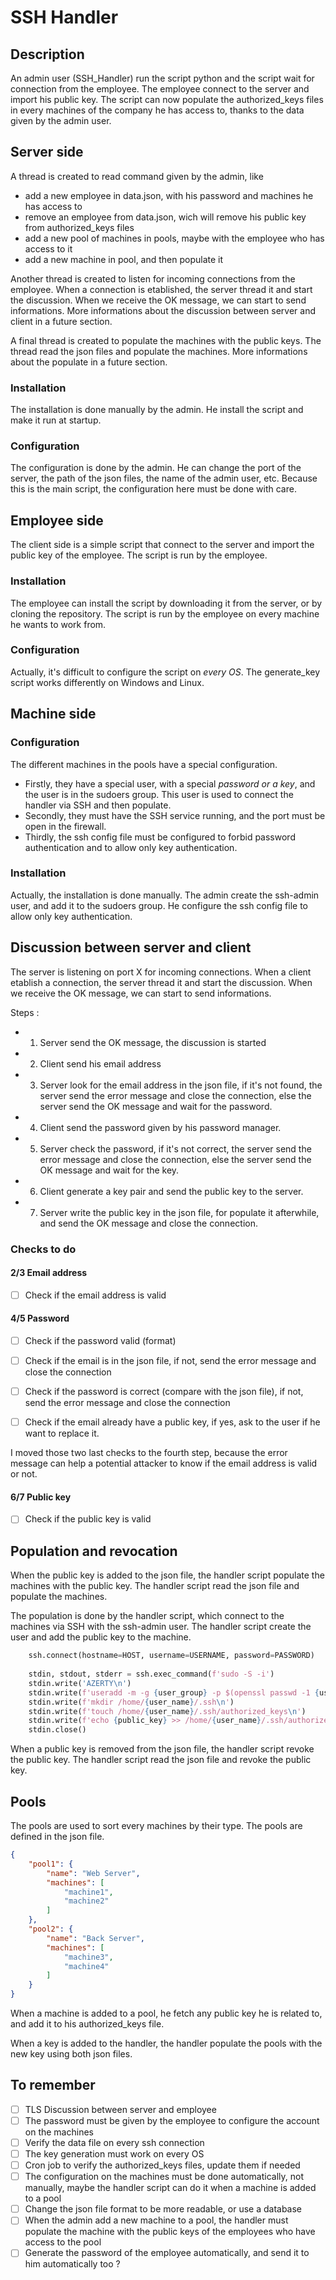 # SSH Handler

## Description

An admin user (SSH_Handler) run the script python and the script wait for connection from the employee. The employee connect to the server and import his public key. The script can now populate the authorized_keys files in every machines of the company he has access to, thanks to the data given by the admin user.

## Server side

A thread is created to read command given by the admin, like
- add a new employee in data.json, with his password and machines he has access to
- remove an employee from data.json, wich will remove his public key from authorized_keys files
- add a new pool of machines in pools, maybe with the employee who has access to it
- add a new machine in pool, and then populate it

Another thread is created to listen for incoming connections from the employee. When a connection is etablished, the server thread it and start the discussion. When we receive the OK message, we can start to send informations.
More informations about the discussion between server and client in a future section.

A final thread is created to populate the machines with the public keys. The thread read the json files and populate the machines.
More informations about the populate in a future section.

### Installation

The installation is done manually by the admin. He install the script and make it run at startup.

### Configuration

The configuration is done by the admin. He can change the port of the server, the path of the json files, the name of the admin user, etc. Because this is the main script, the configuration here must be done with care.

## Employee side

The client side is a simple script that connect to the server and import the public key of the employee. The script is run by the employee.

### Installation

The employee can install the script by downloading it from the server, or by cloning the repository. The script is run by the employee on every machine he wants to work from.

### Configuration

Actually, it's difficult to configure the script on *every OS*. The generate_key script works differently on Windows and Linux.

## Machine side

### Configuration

The different machines in the pools have a special configuration. 
- Firstly, they have a special user, with a special *password or a key*, and the user is in the sudoers group. This user is used to connect the handler via SSH and then populate. 
- Secondly, they must have the SSH service running, and the port must be open in the firewall. 
- Thirdly, the ssh config file must be configured to forbid password authentication and to allow only key authentication.

### Installation

Actually, the installation is done manually. The admin create the ssh-admin user, and add it to the sudoers group. He configure the ssh config file to allow only key authentication.

## Discussion between server and client

The server is listening on port X for incoming connections. When a client etablish a connection, the server thread it and start the discussion. When we receive the OK message, we can start to send informations.

Steps :
<!-- - TLS handshake -->
- 1) Server send the OK message, the discussion is started
- 2) Client send his email address
- 3) Server look for the email address in the json file, if it's not found, the server send the error message and close the connection, else the server send the OK message and wait for the password.
- 4) Client send the password given by his password manager.
- 5) Server check the password, if it's not correct, the server send the error message and close the connection, else the server send the OK message and wait for the key.
- 6) Client generate a key pair and send the public key to the server.
- 7) Server write the public key in the json file, for populate it afterwhile, and send the OK message and close the connection.

### Checks to do

#### 2/3 Email address

- [ ] Check if the email address is valid

#### 4/5 Password

- [ ] Check if the password valid (format)
- [ ] Check if the email is in the json file, if not, send the error message and close the connection
- [ ] Check if the password is correct (compare with the json file), if not, send the error message and close the connection

- [ ] Check if the email already have a public key, if yes, ask to the user if he want to replace it.

I moved those two last checks to the fourth step, because the error message can help a potential attacker to know if the email address is valid or not.

#### 6/7 Public key

- [ ] Check if the public key is valid

## Population and revocation

When the public key is added to the json file, the handler script populate the machines with the public key. The handler script read the json file and populate the machines.

The population is done by the handler script, which connect to the machines via SSH with the ssh-admin user. The handler script create the user and add the public key to the machine.

```py
	ssh.connect(hostname=HOST, username=USERNAME, password=PASSWORD)
	
	stdin, stdout, stderr = ssh.exec_command(f'sudo -S -i')
	stdin.write('AZERTY\n')
	stdin.write(f'useradd -m -g {user_group} -p $(openssl passwd -1 {user_passwd}) -s /bin/bash {user_name}')
	stdin.write(f'mkdir /home/{user_name}/.ssh\n')
	stdin.write(f'touch /home/{user_name}/.ssh/authorized_keys\n')
	stdin.write(f'echo {public_key} >> /home/{user_name}/.ssh/authorized_keys\n')
	stdin.close()
```

When a public key is removed from the json file, the handler script revoke the public key. The handler script read the json file and revoke the public key.

## Pools

The pools are used to sort every machines by their type. The pools are defined in the json file.

```json
{
    "pool1": {
        "name": "Web Server",
        "machines": [
            "machine1",
            "machine2"
        ]
    },
    "pool2": {
        "name": "Back Server",
        "machines": [
            "machine3",
            "machine4"
        ]
    }
}
```

When a machine is added to a pool, he fetch any public key he is related to, and add it to his authorized_keys file.

When a key is added to the handler, the handler populate the pools with the new key using both json files.

## To remember

- [ ] TLS Discussion between server and employee
- [ ] The password must be given by the employee to configure the account on the machines
- [ ] Verify the data file on every ssh connection
- [ ] The key generation must work on every OS
- [ ] Cron job to verify the authorized_keys files, update them if needed
- [ ] The configuration on the machines must be done automatically, not manually, maybe the handler script can do it when a machine is added to a pool
- [ ] Change the json file format to be more readable, or use a database
- [ ] When the admin add a new machine to a pool, the handler must populate the machine with the public keys of the employees who have access to the pool
- [ ] Generate the password of the employee automatically, and send it to him automatically too ? 
